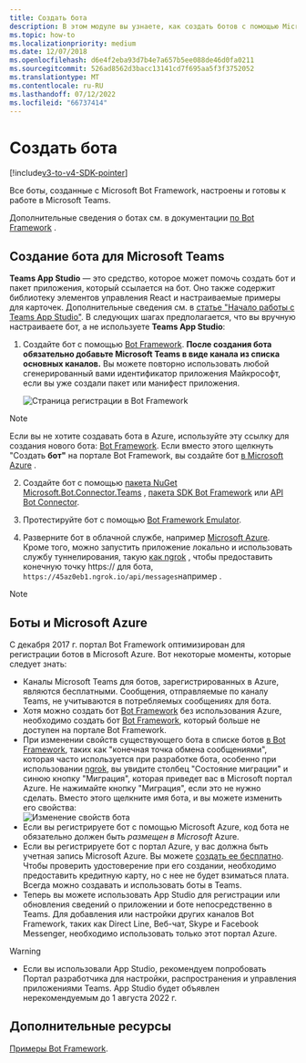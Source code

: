 ```yaml
---
title: Создать бота
description: В этом модуле вы узнаете, как создать ботов с помощью Microsoft Bot Framework и готовых к работе в Microsoft Teams.
ms.topic: how-to
ms.localizationpriority: medium
ms.date: 12/07/2018
ms.openlocfilehash: d6e4f2eba93d7b4e7a657b5ee088de46d0fa0211
ms.sourcegitcommit: 526ad8562d3bacc13141cd7f695aa5f3f3752052
ms.translationtype: MT
ms.contentlocale: ru-RU
ms.lasthandoff: 07/12/2022
ms.locfileid: "66737414"
---
```

# <a name="create-a-bot"></a>Создать бота

[!include[v3-to-v4-SDK-pointer](~/includes/v3-to-v4-pointer-bots.md)]

Все боты, созданные с Microsoft Bot Framework, настроены и готовы к работе в Microsoft Teams.

Дополнительные сведения о ботах см. в документации [по Bot Framework](/azure/bot-service/?view=azure-bot-service-3.0&preserve-view=true) .

## <a name="create-a-bot-for-microsoft-teams"></a>Создание бота для Microsoft Teams

**Teams App Studio** — это средство, которое может помочь создать бот и пакет приложения, который ссылается на бот. Оно также содержит библиотеку элементов управления React и настраиваемые примеры для карточек. Дополнительные сведения см. в [статье "Начало работы с Teams App Studio"](~/concepts/build-and-test/app-studio-overview.md). В следующих шагах предполагается, что вы вручную настраиваете бот, а не используете **Teams App Studio**:

1. Создайте бот с помощью [Bot Framework](https://dev.botframework.com/bots/new). **После создания бота обязательно добавьте Microsoft Teams в виде канала из списка основных каналов.** Вы можете повторно использовать любой сгенерированный вами идентификатор приложения Майкрософт, если вы уже создали пакет или манифест приложения.

   ![Страница регистрации в Bot Framework](~/assets/images/bots/bfregister.png)

> [!NOTE]
> Если вы не хотите создавать бота в Azure, используйте эту ссылку для создания нового бота: [Bot Framework](https://dev.botframework.com/bots/new). Если вместо этого щелкнуть "Создать **бот"** на портале Bot Framework, вы создайте бот [в Microsoft Azure](#bots-and-microsoft-azure) .

2. Создайте бот с помощью [пакета NuGet Microsoft.Bot.Connector.Teams](https://www.nuget.org/packages/Microsoft.Bot.Connector.Teams) ,  [пакета SDK Bot Framework](https://github.com/microsoft/botframework-sdk) или [API Bot Connector](/bot-framework/rest-api/bot-framework-rest-connector-api-reference).

3. Протестируйте бот с помощью [Bot Framework Emulator](/bot-framework/debug-bots-emulator).

4. Разверните бот в облачной службе, например [Microsoft Azure](https://azure.microsoft.com/). Кроме того, можно запустить приложение локально и использовать службу туннелирования, такую [как ngrok](https://ngrok.com) , чтобы предоставить конечную точку https:// для бота, `https://45az0eb1.ngrok.io/api/messages`например .

> [!NOTE]
>
> ## <a name="bots-and-microsoft-azure"></a>Боты и Microsoft Azure
>
> С декабря 2017 г. портал Bot Framework оптимизирован для регистрации ботов в Microsoft Azure. Вот некоторые моменты, которые следует знать:
>
> * Каналы Microsoft Teams для ботов, зарегистрированных в Azure, являются бесплатными. Сообщения, отправляемые по каналу Teams, не учитываются в потребляемых сообщениях для бота.
> * Хотя можно создать бот [Bot Framework](https://dev.botframework.com/bots/new) без использования Azure, необходимо создать бот [Bot Framework](https://dev.botframework.com/bots/new), который больше не доступен на портале Bot Framework.
> * При изменении свойств существующего бота в списке ботов [в Bot Framework](https://dev.botframework.com/bots), таких как "конечная точка обмена сообщениями", которая часто используется при разработке бота, особенно при использовании [ngrok](https://ngrok.com), вы увидите столбец "Состояние миграции" и синюю кнопку "Миграция", которая приведет вас в Microsoft портал Azure. Не нажимайте кнопку "Миграция", если это не нужно сделать. Вместо этого щелкните имя бота, и вы можете изменить его свойства:</br>
   ![Изменение свойств бота](~/assets/images/bots/bf-migrate-bot-to-azure.png)
> * Если вы регистрируете бот с помощью Microsoft Azure, код бота не обязательно должен быть *размещен в Microsoft* Azure.
> * Если вы регистрируете бот с портал Azure, у вас должна быть учетная запись Microsoft Azure. Вы можете [создать ее бесплатно](https://azure.microsoft.com/free/). Чтобы проверить удостоверение при его создании, необходимо предоставить кредитную карту, но с нее не будет взиматься плата. Всегда можно создавать и использовать боты в Teams.
> * Теперь вы можете использовать App Studio для регистрации или обновления сведений о приложении и боте непосредственно в Teams. Для добавления или настройки других каналов Bot Framework, таких как Direct Line, Веб-чат, Skype и Facebook Messenger, необходимо использовать только этот портал Azure.

> [!WARNING]
>
>* Если вы использовали App Studio, рекомендуем попробовать Портал разработчика для настройки, распространения и управления приложениями Teams. App Studio будет объявлен нерекомендуемым до 1 августа 2022 г.

## <a name="see-also"></a>Дополнительные ресурсы

[Примеры Bot Framework](https://github.com/Microsoft/BotBuilder-Samples/blob/master/README.md).
